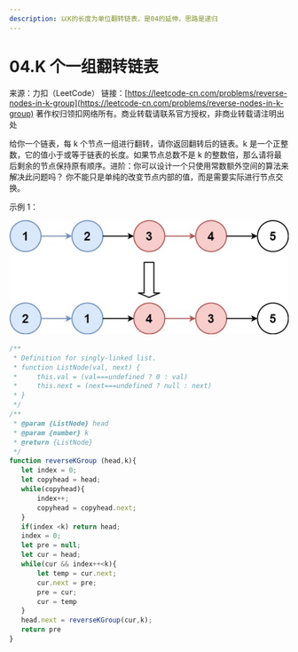```yaml
---
description: 以K的长度为单位翻转链表，是04的延伸，思路是递归
---
```


# 04.K 个一组翻转链表

来源：力扣（LeetCode） 链接：[https://leetcode-cn.com/problems/reverse-nodes-in-k-group](https://leetcode-cn.com/problems/reverse-nodes-in-k-group) 著作权归领扣网络所有。商业转载请联系官方授权，非商业转载请注明出处

给你一个链表，每 k 个节点一组进行翻转，请你返回翻转后的链表。k 是一个正整数，它的值小于或等于链表的长度。如果节点总数不是 k 的整数倍，那么请将最后剩余的节点保持原有顺序。进阶：你可以设计一个只使用常数额外空间的算法来解决此问题吗？ 你不能只是单纯的改变节点内部的值，而是需要实际进行节点交换。

示例 1：

![输入：head = \[1,2,3,4,5\], k = 2 输出：\[2,1,4,3,5\]](../../../.gitbook/assets/image.png)

```javascript
/**
 * Definition for singly-linked list.
 * function ListNode(val, next) {
 *     this.val = (val===undefined ? 0 : val)
 *     this.next = (next===undefined ? null : next)
 * }
 */
/**
 * @param {ListNode} head
 * @param {number} k
 * @return {ListNode}
 */
function reverseKGroup (head,k){
   let index = 0;
   let copyhead = head;
   while(copyhead){
       index++;
       copyhead = copyhead.next;
   }
   if(index <k) return head;
   index = 0;
   let pre = null;
   let cur = head;
   while(cur && index++<k){
       let temp = cur.next;
       cur.next = pre;
       pre = cur;
       cur = temp
   }
   head.next = reverseKGroup(cur,k);
   return pre
}
```



